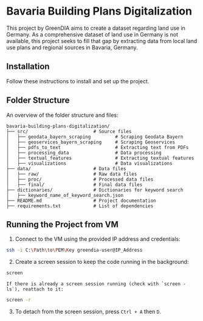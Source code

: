 # Bavaria Building Plans Digitalization

This project by GreenDIA aims to create a dataset regarding land use in Germany. As a comprehensive dataset of land use in Germany is not available, this project seeks to fill that gap by extracting data from local land use plans and regional sources in Bavaria, Germany.

## Installation

Follow these instructions to install and set up the project.

## Folder Structure

An overview of the folder structure and files:

```
bavaria-building-plans-digitalization/
├── src/                        # Source files
│   ├── geodata_bayern_scraping         # Scraping Geodata Bayern
│   ├── geoservices_bayern_scraping     # Scraping Geoservices
│   ├── pdfs_to_text                    # Extracting text from PDFs
│   ├── processing_data                 # Data processing
│   ├── textual_features                # Extracting textual features
│   ├── visualizations                  # Data visualizations
├── data/                       # Data files
│   ├── raw/                    # Raw data files
│   ├── proc/                   # Processed data files
│   ├── final/                  # Final data files
├── dictionaries/               # Dictionaries for keyword search
│   ├── keyword_name_of_keyword_search.json   
├── README.md                   # Project documentation
├── requirements.txt            # List of dependencies
```

## Running the Project from VM

1. Connect to the VM using the provided IP address and credentials:

```sh
ssh -i C:\Path\to\PEM\Key greendia-user@IP_Address
```

2. Create a screen session to keep the code running in the background:

```sh
screen
```

    If there is already a screen session running (check with `screen -ls`), reattach to it:

```sh
screen -r
```

3. To detach from the screen session, press `Ctrl + A` then `D`.
